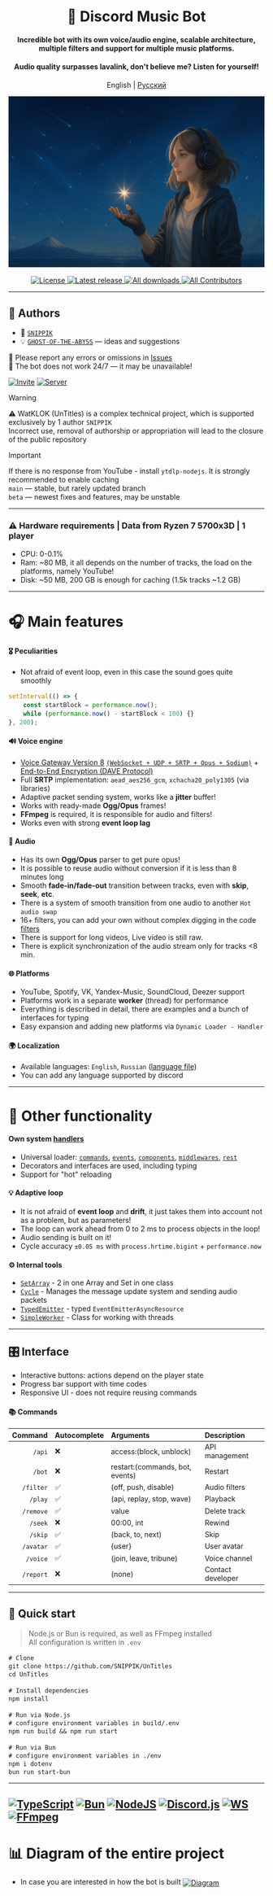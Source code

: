 <div align="center">
  <h1>🌟 Discord Music Bot</h1>

<h4>Incredible bot with its own voice/audio engine, scalable architecture, multiple filters and support for multiple music platforms.</h4>
<h4>Audio quality surpasses lavalink, don't believe me? Listen for yourself!</h4>

  <p>
    English
    |
    <a href="./README_RU.md">
      Русский
    </a>
  </p>

  <p>
    <a href="">
      <img src=".github/images/woman.png" alt="Title" />
    </a>
  </p>

<p>
    <a href="LICENSE.md">
      <img src="https://img.shields.io/badge/License-BSD3-green?style=for-the-badge" alt="License" />
    </a>
    <a href="https://github.com/SNIPPIK/Untitles/releases/latest">
      <img src="https://img.shields.io/github/v/release/SNIPPIK/Untitles?logo=git&style=for-the-badge&include_prereleases&label=Release" alt="Latest release" />
    </a>
    <a href="https://github.com/SNIPPIK/Untitles/releases">
      <img src="https://img.shields.io/github/downloads/SNIPPIK/Untitles/total?logo=github&style=for-the-badge&label=Downloads" alt="All downloads" />
    </a>
    <a href="https://github.com/SNIPPIK/Untitles/graphs/contributors">
      <img src="https://img.shields.io/github/contributors/SNIPPIK/Untitles.svg?logo=github&style=for-the-badge&label=Contributors" alt="All Contributors" />
    </a>
  </p>
</div>

---

## 👥 Authors

- 👤 [`SNIPPIK`](https://github.com/SNIPPIK)
- 💡 [`GHOST-OF-THE-ABYSS`](https://github.com/GHOST-OF-THE-ABYSS) — ideas and suggestions

📢 Please report any errors or omissions in [Issues](https://github.com/SNIPPIK/UnTitles/issues)  
🚫 The bot does not work 24/7 — it may be unavailable!

[![Invite](https://img.shields.io/badge/Add%20the%20bot-%235865F2.svg?style=for-the-badge&logo=discord&logoColor=white)](https://discord.com/oauth2/authorize?client_id=623170593268957214)
[![Server](https://img.shields.io/badge/Support%20Server-%235865F2.svg?style=for-the-badge&logo=discord&logoColor=white)](https://discord.gg/qMf2Sv3)

> [!WARNING]
> ⚠️ WatKLOK (UnTitles) is a complex technical project, which is supported exclusively by 1 author `SNIPPIK`  
> Incorrect use, removal of authorship or appropriation will lead to the closure of the public repository

> [!IMPORTANT]
> If there is no response from YouTube - install `ytdlp-nodejs`. It is strongly recommended to enable caching  
> `main` — stable, but rarely updated branch  
> `beta` — newest fixes and features, may be unstable

---

### ⚠️ Hardware requirements | Data from Ryzen 7 5700x3D | 1 player
- CPU: 0-0.1%
- Ram: ~80 MB, it all depends on the number of tracks, the load on the platforms, namely YouTube!
- Disk: ~50 MB, 200 GB is enough for caching (1.5k tracks ~1.2 GB)

---

# 🎧 Main features
#### 🎖️ Peculiarities
- Not afraid of event loop, even in this case the sound goes quite smoothly
```ts
setInterval(() => {
    const startBlock = performance.now();
    while (performance.now() - startBlock < 100) {}
}, 200);
```
#### 🔊 Voice engine
- [Voice Gateway Version 8](https://discord.com/developers/docs/topics/voice-connections) [`(WebSocket + UDP + SRTP + Opus + Sodium)`](src/core/voice) + [End-to-End Encryption (DAVE Protocol)](https://discord.com/developers/docs/topics/voice-connections#endtoend-encryption-dave-protocol)
- Full **SRTP** implementation: `aead_aes256_gcm`, `xchacha20_poly1305` (via libraries)
- Adaptive packet sending system, works like a **jitter** buffer!
- Works with ready-made **Ogg/Opus** frames!
- **FFmpeg** is required, it is responsible for audio and filters!
- Works even with strong **event loop lag**
#### 🎵 Audio
- Has its own **Ogg/Opus** parser to get pure opus!
- It is possible to reuse audio without conversion if it is less than 8 minutes long
- Smooth **fade-in/fade-out** transition between tracks, even with **skip**, **seek**, **etc**.
- There is a system of smooth transition from one audio to another `Hot audio swap`
- 16+ filters, you can add your own without complex digging in the code [filters](src/core/player/filters.json)
- There is support for long videos, Live video is still raw.
- There is explicit synchronization of the audio stream only for tracks <8 min.
#### 🌐 Platforms
- YouTube, Spotify, VK, Yandex-Music, SoundCloud, Deezer support
- Platforms work in a separate **worker** (thread) for performance
- Everything is described in detail, there are examples and a bunch of interfaces for typing
- Easy expansion and adding new platforms via `Dynamic Loader - Handler`
#### 🌍 Localization
- Available languages: `English`, `Russian` ([language file](src/structures/locale/languages.json))
- You can add any language supported by discord

---

# 🔩 Other functionality
#### Own system [handlers](src/handlers)
- Universal loader: [`commands`](src/handlers/commands), [`events`](src/handlers/events), [`components`](src/handlers/components), [`middlewares`](src/handlers/middlewares), [`rest`](src/handlers/rest)
- Decorators and interfaces are used, including typing
- Support for "hot" reloading

#### 💡 Adaptive loop
- It is not afraid of **event loop** and **drift**, it just takes them into account not as a problem, but as parameters!
- The loop can work ahead from 0 to 2 ms to process objects in the loop!
- Audio sending is built on it!
- Cycle accuracy `±0.05 ms` with `process.hrtime.bigint` + `performance.now`

#### ⚙️ Internal tools
- [`SetArray`](src/structures/tools/SetArray.ts) - 2 in one Array and Set in one class
- [`Cycle`](src/structures/tools/Cycle.ts) - Manages the message update system and sending audio packets
- [`TypedEmitter`](src/structures/tools/TypedEmitter.ts) - typed `EventEmitterAsyncResource`
- [`SimpleWorker`](src/structures/tools/SimpleWorker.ts) - Class for working with threads

---

## 🎛 Interface
- Interactive buttons: actions depend on the player state
- Progress bar support with time codes
- Responsive UI - does not require reusing commands

#### 📚 Commands
|   Command | Autocomplete | Arguments                       | Description       |
|----------:|:-------------|:--------------------------------|:------------------|
|    `/api` | ❌            | access:(block, unblock)         | API management    |
|    `/bot` | ❌            | restart:(commands, bot, events) | Restart           |
| `/filter` | ✅            | (off, push, disable)            | Audio filters     |
|   `/play` | ✅            | (api, replay, stop, wave)       | Playback          |
| `/remove` | ✅            | value                           | Delete track      |
|   `/seek` | ❌            | 00:00, int                      | Rewind            |
|   `/skip` | ✅            | (back, to, next)                | Skip              |
| `/avatar` | ✅            | {user}                          | User avatar       |
|  `/voice` | ✅            | (join, leave, tribune)          | Voice channel     |
| `/report` | ❌            | (none)                          | Contact developer |

---
## 🚀 Quick start
> Node.js or Bun is required, as well as FFmpeg installed  
> All configuration is written in `.env`
```shell
# Clone
git clone https://github.com/SNIPPIK/UnTitles
cd UnTitles

# Install dependencies
npm install

# Run via Node.js
# configure environment variables in build/.env
npm run build && npm run start

# Run via Bun
# configure environment variables in ./env
npm i dotenv
bun run start-bun
```

---
[![TypeScript](https://img.shields.io/badge/typescript-5.8.3-%23007ACC.svg?style=for-the-badge&logo=typescript&logoColor=white)](https://www.typescriptlang.org/)
[![Bun](https://img.shields.io/badge/bun-1.2.15-6DA55F?style=for-the-badge&logo=bun&logoColor=white&color=white)](https://bun.com/)
[![NodeJS](https://img.shields.io/badge/node.js-23.0.0-6DA55F?style=for-the-badge&logo=node.js&logoColor=white)](https://nodejs.org/en)
[![Discord.js](https://img.shields.io/badge/discord.js-14.21-%23CB3837.svg?style=for-the-badge&logo=discord.js&logoColor=white&color=purple)](https://discord.js.org/)
[![WS](https://img.shields.io/badge/ws-8.18.3-%23CB3837.svg?style=for-the-badge&logo=socket&logoColor=white)](https://www.npmjs.com/package/ws)
[![FFmpeg](https://img.shields.io/badge/FFmpeg-7.*.*-%23CB3837.svg?style=for-the-badge&logo=ffmpeg&logoColor=white&color)](https://ffmpeg.org/)
---

# 📊 Diagram of the entire project
- In case you are interested in how the bot is built
[<img align="center" alt="Diagram" width="" src=".github/images/src.png" />](.github/images/src.png)